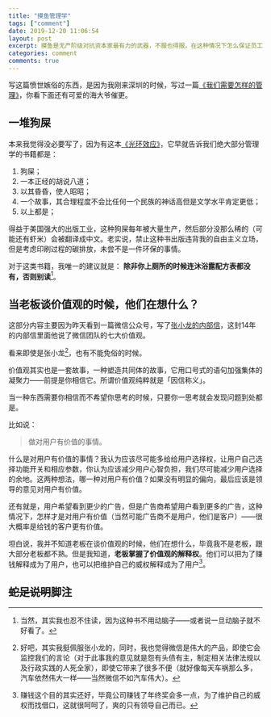 ```yaml
---
title: "摸鱼管理学"
tags: ["comment"]
date: 2019-12-20 11:06:54
layout: post
excerpt: 摸鱼是无产阶级对抗资本家最有力的武器，不服也得服，在这种情况下怎么保证员工在充分摸鱼的条件下还能完成任务。
categories: comment
comments: true
---
```


写这篇愤世嫉俗的东西，是因为我刚来深圳的时候，写过一篇[《我们需要怎样的管理》](https://www.douban.com/note/713820435/)，你看下面还有可爱的海大爷催更。

## 一堆狗屎 ##

本来我觉得没必要写了，因为有这本[《光环效应》](https://book.douban.com/subject/2249558/)，它早就告诉我们绝大部分管理学的书籍都是：

1. 狗屎；
2. 一本正经的胡说八道；
3. 以其昏昏，使人昭昭；
4. 一个故事，其合理程度不会比任何一个民族的神话高但是文学水平肯定更低；
5. 以上都是；

得益于美国强大的出版工业，这种狗屎每年被大量生产，然后部分没那么稀的（可能还有虾米）会被翻译成中文。老实说，禁止这种书出版违背我的自由主义立场，但是考虑印刷过程的碳排放，未尝不是一件环保的事情。

对于这类书籍，我唯一的建议就是： **除非你上厕所的时候连沐浴露配方表都没有，否则别读**[^1]。

## 当老板谈价值观的时候，他们在想什么？ ##

这部分内容主要因为昨天看到一篇微信公众号，写了[张小龙的内部信](https://posts.careerengine.us/p/5dfb5b7fa3f1b828aa4c55eb)，这封14年的内部信里面他说了微信团队的七大价值观。

看来即使是张小龙[^2]，也有不能免俗的时候。

价值观其实也是一套故事，一种塑造共同体的故事，它用口号式的语句加强集体的凝聚力——前提是你相信它。所谓价值观纯粹就是「因信称义」。

当一种东西需要你相信而不希望你思考的时候，只要你一思考就会发现问题到处都是。

比如说：

> 做对用户有价值的事情。

什么是对用户有价值的事情？我认为应该尽可能多给给用户选择权，让用户自己选择功能开关和相应参数，你认为应该减少用户心智负担，我们尽可能减少用户选择的余地。这两种想法，哪一种对用户有价值？如果没有明显的偏向，最后应该是领导的意见对用户有价值。

还有就是，用户希望看到更少的广告，但是广告商希望用户看到更多的广告，这种情况下，怎样才是对用户有价值（当然可能广告商不是用户，他们是客户）——很大概率是给钱的客户更有价值。

坦白说，我并不知道老板在谈价值观的时候，他们在想什么，毕竟我不是老板，跟大部分老板都不熟。但是我知道，**老板掌握了价值观的解释权**。他们可以把为了赚钱解释成为了用户，也可以把维护自己的威权解释成为了用户[^3]。

## <del>蛇足说明</del>脚注 ##

[^1]: 当然，其实我也忍不住读，因为这种书不用动脑子——或者说一旦动脑子就不好看了。

[^2]: 好吧，其实我挺佩服张小龙的，同时，我也觉得微信是伟大的产品，即使它会监控我们的言论（对于此事我的意见就是怨有头债有主，制定相关法律法规以及行政实践的人死全家），即使它带来了很多不便（就好像每天车祸那么多，汽车依然伟大一样——当然微信不如汽车伟大）。

[^3]: 赚钱这个目的其实还好，毕竟公司赚钱了年终奖会多一点，为了维护自己的威权而找借口，这就很呵呵了，爽的只有领导自己而已。
